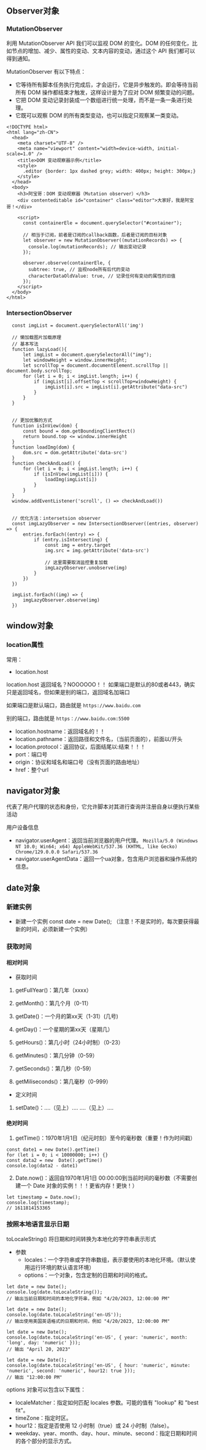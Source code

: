 
## Observer对象

### MutationObserver
利用 MutationObserver API 我们可以监视 DOM 的变化。DOM 的任何变化，比如节点的增加、减少、属性的变动、文本内容的变动，通过这个 API 我们都可以得到通知。

MutationObserver 有以下特点：
- 它等待所有脚本任务执行完成后，才会运行，它是异步触发的。即会等待当前所有 DOM 操作都结束才触发，这样设计是为了应对 DOM 频繁变动的问题。
- 它把 DOM 变动记录封装成一个数组进行统一处理，而不是一条一条进行处理。
- 它既可以观察 DOM 的所有类型变动，也可以指定只观察某一类变动。

```
<!DOCTYPE html>
<html lang="zh-CN">
  <head>
    <meta charset="UTF-8" />
    <meta name="viewport" content="width=device-width, initial-scale=1.0" />
    <title>DOM 变动观察器示例</title>
    <style>
      .editor {border: 1px dashed grey; width: 400px; height: 300px;}
    </style>
  </head>
  <body>
    <h3>阿宝哥：DOM 变动观察器（Mutation observer）</h3>
    <div contenteditable id="container" class="editor">大家好，我是阿宝哥！</div>

    <script>
      const containerEle = document.querySelector("#container");

      // 相当于订阅，前者是订阅的callback函数，后者是订阅的目标对象
      let observer = new MutationObserver((mutationRecords) => {
        console.log(mutationRecords); // 输出变动记录
      });

      observer.observe(containerEle, {
        subtree: true, // 监视node所有后代的变动
        characterDataOldValue: true, // 记录任何有变动的属性的旧值
      });
    </script>
  </body>
</html>
```


### IntersectionObserver


```
  const imgList = document.querySelectorAll('img')

  // 懒加载图片加载原理
  // 基本写法
  function lazyLoad(){
      let imgList = document.querySelectorAll("img");
      let windowHeight = window.innerHeight;
      let scrollTop = document.documentElement.scrollTop || document.body.scrollTop;
      for (let i = 0; i < imgList.length; i++) {
          if (imgList[i].offsetTop < scrollTop+windowHeight) {
              imgList[i].src = imgList[i].getAttribute("data-src")
          }
      }
  }

  
  // 更加优雅的方式
  function isInView(dom) {
      const bound = dom.getBoundingClientRect()
      return bound.top <= window.innerHeight
  }
  function loadImg(dom) {
      dom.src = dom.getAttribute('data-src')
  }
  function checkAndLoad() {
      for (let i = 0; i < imgList.length; i++) {
          if (isInView(imgList[i])) {
              loadImg(imgList[i])
          }
      }
  }
  window.addEventListener('scroll', () => checkAndLoad())


  // 优化方法：intersetsion observer
  const imgLazyObserver = new IntersectionObserver((entries, observer) => {
      entries.forEach((entry) => {
          if (entry.isIntersecting) {
              const img = entry.target
              img.src = img.getAttribute('data-src')

              // 这里需要取消监控重复加载
              imgLazyObserver.unobserve(img)
          }
      })
  })

  imgList.forEach((img) => {
      imgLazyObserver.observe(img)
  })
```


## window对象
### location属性

常用：
- location.host

location.host 返回域名？NOOOOOO！！
如果端口是默认的80或者443，确实只是返回域名，但如果是别的端口，返回域名加端口

如果端口是默认端口，路由就是
```https://www.baidu.com```

别的端口，路由就是
```https：//www.baidu.com:5500```

- location.hostname：返回域名的！！
- location.pathname：返回路径和文件名，（当前页面的），前面以/开头
- location.protocol：返回协议，后面结尾以:结束！！！
- port：端口号
- origin：协议和域名和端口号（没有页面的路由地址）
- href：整个url


## navigator对象
代表了用户代理的状态和身份，它允许脚本对其进行查询并注册自身以便执行某些活动

用户设备信息
- navigator.userAgent：返回当前浏览器的用户代理。
```Mozilla/5.0 (Windows NT 10.0; Win64; x64) AppleWebKit/537.36 (KHTML, like Gecko) Chrome/129.0.0.0 Safari/537.36```
- navigator.userAgentData：返回一个ua对象，包含用户浏览器和操作系统的信息。



## date对象
### 新建实例
- 新建一个实例
const date = new Date();
（注意！不是实时的，每次要获得最新的时间，必须新建一个实例）

### 获取时间
#### 相对时间

- 获取时间
1. getFullYear()：第几年（xxxx）
2. getMonth()：第几个月（0-11）

3. getDate()：一个月的第xx天（1-31）(几号)
4. getDay()：一个星期的第xx天（星期几）

5. getHours()：第几小时（24小时制）（0-23）
6. getMinutes()：第几分钟（0-59）
7. getSeconds()：第几秒（0-59）
8. getMiliseconds()：第几毫秒（0-999）

- 定义时间
1. setDate()：....（见上）....
....（见上）....


#### 绝对时间
1. getTime()：1970年1月1日（纪元时刻）至今的毫秒数（重要！作为时间戳）
```
const date1 = new Date().getTime()
for (let i = 0; i < 10000000; i++) {}
const data2 = new  Date().getTime()
console.log(data2 - date1)
```

2. Date.now()：返回自1970年1月1日 00:00:00到当前时间的毫秒数（不需要创建一个 Date 对象的实例！！！更省内存！更快！）
```
let timestamp = Date.now();
console.log(timestamp);
// 1611814153365
```


### 按照本地语言显示日期
toLocaleString() 将日期和时间转换为本地化的字符串表示形式
- 参数
  - locales：一个字符串或字符串数组，表示要使用的本地化环境。（默认使用运行环境的默认语言环境）
  - options：一个对象，包含定制的日期和时间的格式。

```
let date = new Date();
console.log(date.toLocaleString()); 
// 输出当前日期和时间的本地化字符串，例如 "4/20/2023, 12:00:00 PM"

let date = new Date();
console.log(date.toLocaleString('en-US')); 
// 输出使用美国英语格式的日期和时间，例如 "4/20/2023, 12:00:00 PM"

let date = new Date();
console.log(date.toLocaleString('en-US', { year: 'numeric', month: 'long', day: 'numeric' })); 
// 输出 "April 20, 2023"

let date = new Date();
console.log(date.toLocaleString('en-US', { hour: 'numeric', minute: 'numeric', second: 'numeric', hour12: true })); 
// 输出 "12:00:00 PM"
```

options 对象可以包含以下属性：
- localeMatcher：指定如何匹配 locales 参数。可能的值有 "lookup" 和 "best fit"。
- timeZone：指定时区。
- hour12：指定是否使用 12 小时制（true）或 24 小时制（false）。
- weekday、year、month、day、hour、minute、second：指定日期和时间的各个部分的显示方式。


